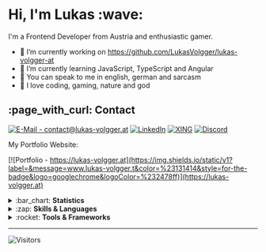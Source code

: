 <h1>Hi, I'm Lukas :wave:</h1>

I'm a Frontend Developer from Austria and enthusiastic gamer.

- :pushpin: I’m currently working on https://github.com/LukasVolgger/lukas-volgger-at
- :open_book: I’m currently learning JavaScript, TypeScript and Angular
- :speech_balloon: You can speak to me in english, german and sarcasm
- :white_heart: I love coding, gaming, nature and god

<h2>:page_with_curl: Contact</h2>

<a href="mailto: contact@lukas-volgger.at">![E-Mail - contact@lukas-volgger.at](https://img.shields.io/static/v1?label=&message=EMAIL&color=%23131414&style=for-the-badge&logo=protonmail&logoColor=%232478ff)</a>
<a href="https://www.linkedin.com/in/lukas-volgger-894541251/">![LinkedIn](https://img.shields.io/static/v1?label=&message=linkedin&color=%23131414&style=for-the-badge&logo=linkedin&logoColor=%232478ff)</a>
<a href="https://www.xing.com/profile/Lukas_Volgger4">![XING](https://img.shields.io/static/v1?label=&message=xing&color=%23131414&style=for-the-badge&logo=xing&logoColor=%232478ff)</a>
<a href="https://discordapp.com/users/LukasVolgger#2269"> ![Discord](https://img.shields.io/static/v1?label=&message=discord&color=%23131414&style=for-the-badge&logo=discord&logoColor=%232478ff)</a>

My Portfolio Website:

[![Portfolio - https://lukas-volgger.at](https://img.shields.io/static/v1?label=&message=www.lukas-volgger.t&color=%23131414&style=for-the-badge&logo=googlechrome&logoColor=%232478ff)](https://lukas-volgger.at)

<details> 
  <summary>:bar_chart: <b>Statistics</b></summary>
  <br>
  
  <img alt="Lukas Volgger's Top Languages" src="https://github-readme-stats.vercel.app/api/top-langs/?username=LukasVolgger&layout=compact&bg_color=131414&hide_border=true&text_color=ffffff&title_color=2478ff" height="200px" />
  <br>
  <img alt="Lukas Volgger's GitHub stats" src="https://github-readme-stats.vercel.app/api?username=LukasVolgger&show_icons=true&bg_color=131414&hide_border=true&text_color=ffffff&title_color=2478ff" height="200px" />
  <br>
  <img alt="Lukas Volgger's github activity graph" src="https://activity-graph.herokuapp.com/graph?username=LukasVolgger&bg_color=131414&color=2478ff&line=2478ff&point=ffffff&area=true&hide_border=true&title_color=2478ff" height="200px" />


</details>

<details> 
  <summary>:zap: <b>Skills & Languages</b></summary>
  <br>
  
  ![HTML5](https://img.shields.io/static/v1?label=&message=HTML5&color=%23131414&style=for-the-badge&logo=html5&logoColor=%232478ff)
  ![CSS3](https://img.shields.io/static/v1?label=&message=CSS3&color=%23131414&style=for-the-badge&logo=css3&logoColor=%232478ff)
  ![JavaScript](https://img.shields.io/static/v1?label=&message=JavaScript&color=%23131414&style=for-the-badge&logo=javascript&logoColor=%232478ff)
  ![TypeScript](https://img.shields.io/static/v1?label=&message=TypeScript&color=%23131414&style=for-the-badge&logo=typescript&logoColor=%232478ff)
  ![Git](https://img.shields.io/static/v1?label=&message=Git&color=%23131414&style=for-the-badge&logo=git&logoColor=%232478ff)
  ![MySQL](https://img.shields.io/static/v1?label=&message=MySQL&color=%23131414&style=for-the-badge&logo=mysql&logoColor=%232478ff)
  
</details>

<details> 
  <summary>:rocket: <b>Tools & Frameworks</b></summary>
  <br>
  
  ![VS Code](https://img.shields.io/static/v1?label=&message=VS+Code&color=%23131414&style=for-the-badge&logo=visual-studio-code&logoColor=%232478ff)
  ![Visual Studio](https://img.shields.io/static/v1?label=&message=Visual+Studio&color=%23131414&style=for-the-badge&logo=visual-studio&logoColor=%232478ff)
  ![Angular](https://img.shields.io/static/v1?label=&message=Angular&color=%23131414&style=for-the-badge&logo=angular&logoColor=%232478ff)
  ![Node.JS](https://img.shields.io/static/v1?label=&message=Node.JS&color=%23131414&style=for-the-badge&logo=node.js&logoColor=%232478ff)
  ![Firebase](https://img.shields.io/static/v1?label=&message=Firebase&color=%23131414&style=for-the-badge&logo=firebase&logoColor=%232478ff)
  ![Bootstrap](https://img.shields.io/static/v1?label=&message=Bootstrap&color=%23131414&style=for-the-badge&logo=bootstrap&logoColor=%232478ff)
  ![Material Design](https://img.shields.io/static/v1?label=&message=Material+Design&color=%23131414&style=for-the-badge&logo=material-design&logoColor=%232478ff)
  ![GitHub](https://img.shields.io/static/v1?label=&message=GitHub&color=%23131414&style=for-the-badge&logo=github&logoColor=%232478ff)
  ![Notepad++](https://img.shields.io/static/v1?label=&message=Notepad%2B%2B&color=%23131414&style=for-the-badge&logo=notepad%2B%2B&logoColor=%232478ff)
  ![Cmake](https://img.shields.io/static/v1?label=&message=Cmake&color=%23131414&style=for-the-badge&logo=cmake&logoColor=%232478ff)
  ![Chrome](https://img.shields.io/static/v1?label=&message=Chrome&color=%23131414&style=for-the-badge&logo=googlechrome&logoColor=%232478ff)
  ![Inkscape](https://img.shields.io/static/v1?label=&message=Inkscape&color=%23131414&style=for-the-badge&logo=inkscape&logoColor=%232478ff)
  [![GIMP](https://img.shields.io/static/v1?label=&message=GIMP&color=%23131414&style=for-the-badge&logo=gimp&logoColor=%232478ff)](contact@lukas-volgger.at)
  
</details>
  
  ---
  
![Visitors](https://api.visitorbadge.io/api/VisitorHit?user=LukasVolgger&repo=LukasVolgger&labelColor=%23131414&countColor=%23131414)